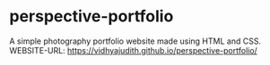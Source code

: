 # perspective-portfolio
A simple photography portfolio website made using HTML and CSS.
WEBSITE-URL: https://vidhyajudith.github.io/perspective-portfolio/
